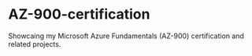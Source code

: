 # AZ-900-certification
Showcaing my Microsoft Azure Fundamentals (AZ-900) certification and related projects.
